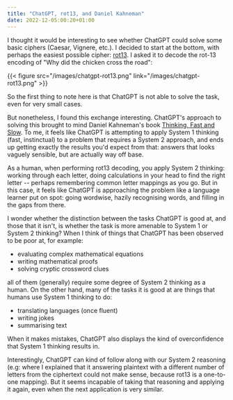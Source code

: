 ```yaml
---
title: "ChatGPT, rot13, and Daniel Kahneman"
date: 2022-12-05:00:20+01:00
---
```


I thought it would be interesting to see whether ChatGPT could solve some basic ciphers (Caesar, Vignere, etc.). I decided to start at the bottom, with perhaps the easiest possible cipher: [rot13](https://en.wikipedia.org/wiki/ROT13). I asked it to decode the rot-13 encoding of "Why did the chicken cross the road":

{{< figure src="/images/chatgpt-rot13.png" link="/images/chatgpt-rot13.png" >}}

So the first thing to note here is that ChatGPT is not able to solve the task, even for very small cases.

But nonetheless, I found this exchange interesting. ChatGPT's approach to solving this brought to mind Daniel Kahneman's book [Thinking, Fast and Slow](https://en.wikipedia.org/wiki/Thinking,_Fast_and_Slow). To me, it feels like ChatGPT is attempting to apply System 1 thinking (fast, instinctual) to a problem that requires a System 2 approach, and ends up getting exactly the results you'd expect from that: answers that looks vaguely sensible, but are actually way off base.

As a human, when performing rot13 decoding, you apply System 2 thinking: working through each letter, doing calculations in your head to find the right letter -- perhaps remembering common letter mappings as you go. But in this case, it feels like ChatGPT is approaching the problem like a language learner put on spot: going wordwise, hazily recognising words, and filling in the gaps from there.

I wonder whether the distinction between the tasks ChatGPT is good at, and those that it isn't, is whether the task is more amenable to System 1 or System 2 thinking? When I think of things that ChatGPT has been observed to be poor at, for example:

* evaluating complex mathematical equations
* writing mathematical proofs
* solving cryptic crossword clues

all of them (generally) require some degree of System 2 thinking as a human. On the other hand, many of the tasks it is good at are things that humans use System 1 thinking to do:

* translating languages (once fluent)
* writing jokes
* summarising text

When it makes mistakes, ChatGPT also displays the kind of overconfidence that System 1 thinking results in.

Interestingly, ChatGPT can kind of follow along with our System 2 reasoning (e.g: where I explained that it answering plaintext with a different number of letters from the ciphertext could not make sense, because rot13 is a one-to-one mapping). But it seems incapable of taking that reasoning and applying it again, even when the next application is very similar.
